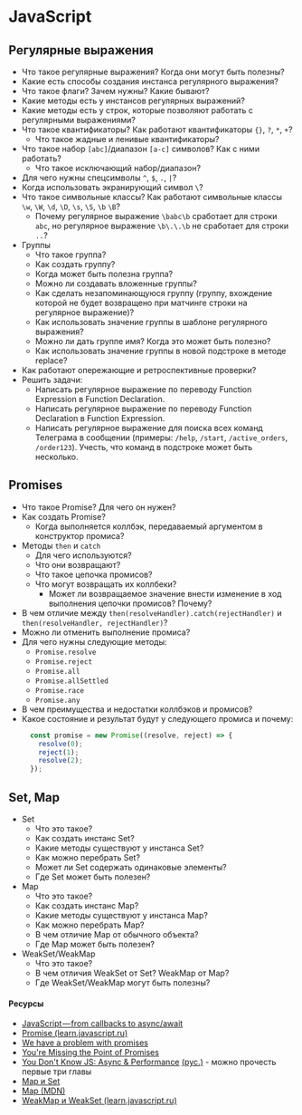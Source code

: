 # JavaScript

## Регулярные выражения

* Что такое регулярные выражения? Когда они могут быть полезны?
* Какие есть способы создания инстанса регулярного выражения?
* Что такое флаги? Зачем нужны? Какие бывают?
* Какие методы есть у инстансов регулярных выражений?
* Какие методы есть у строк, которые позволяют работать с регулярными выражениями?
* Что такое квантификаторы? Как работают квантификаторы `{}`, `?`, `*`, `+`?
  * Что такое жадные и ленивые квантификаторы?
* Что такое набор `[abc]`/диапазон `[a-c]` символов? Как с ними работать?
  * Что такое исключающий набор/диапазон?
* Для чего нужны спецсимволы `^`, `$`, `.`, `|`?
* Когда использовать экранирующий символ `\`?
* Что такое символьные классы? Как работают символьные классы `\w`, `\W`, `\d`, `\D`, `\s`, `\S`, `\b` `\B`?
  * Почему регулярное выражение `\babc\b` сработает для строки `abc`, но регулярное выражение `\b\.\.\b` не сработает для строки `..`?
* Группы
  * Что такое группа?
  * Как создать группу?
  * Когда может быть полезна группа?
  * Можно ли создавать вложенные группы?
  * Как сделать незапоминающуюся группу (группу, вхождение которой не будет возвращено при матчинге строки на регулярное выражение)?
  * Как использовать значение группы в шаблоне регулярного выражения?
  * Можно ли дать группе имя? Когда это может быть полезно?
  * Как использовать значение группы в новой подстроке в методе replace?
* Как работают опережающие и ретроспективные проверки?
* Решить задачи:
  * Написать регулярное выражение по переводу Function Expression в Function Declaration.
  * Написать регулярное выражение по переводу Function Declaration в Function Expression.
  * Написать регулярное выражение для поиска всех команд Телеграма в сообщении (примеры: `/help`, `/start`, `/active_orders`, `/order123`). Учесть, что команд в подстроке может быть несколько.

## Promises

* Что такое Promise? Для чего он нужен?
* Как создать Promise?
  * Когда выполняется коллбэк, передаваемый аргументом в конструктор промиса?
* Методы `then` и `catch`
  * Для чего используются?
  * Что они возвращают?
  * Что такое цепочка промисов?
  * Что могут возвращать их коллбеки?
    * Может ли возвращаемое значение внести изменение в ход выполнения цепочки промисов? Почему?
* В чем отличие между `then(resolveHandler).catch(rejectHandler)` и `then(resolveHandler, rejectHandler)`?
* Можно ли отменить выполнение промиса?
* Для чего нужны следующие методы:
  * `Promise.resolve`
  * `Promise.reject`
  * `Promise.all`
  * `Promise.allSettled`
  * `Promise.race`
  * `Promise.any`
* В чем преимущества и недостатки коллбэков и промисов?
* Какое состояние и результат будут у следующего промиса и почему:
  ```javascript
    const promise = new Promise((resolve, reject) => {
      resolve(0);
      reject(1);
      resolve(2);
    });
  ```

## Set, Map

* Set
  * Что это такое?
  * Как создать инстанс Set?
  * Какие методы существуют у инстанса Set?
  * Как можно перебрать Set?
  * Может ли Set содержать одинаковые элементы?
  * Где Set может быть полезен?
* Map
  * Что это такое?
  * Как создать инстанс Map?
  * Какие методы существуют у инстанса Map?
  * Как можно перебрать Map?
  * В чем отличие Map от обычного объекта?
  * Где Map может быть полезен?
* WeakSet/WeakMap
  * Что это такое?
  * В чем отличия WeakSet от Set? WeakMap от Map?
  * Где WeakSet/WeakMap могут быть полезны?

#### Ресурсы

* [JavaScript — from callbacks to async/await](https://medium.freecodecamp.org/javascript-from-callbacks-to-async-await-1cc090ddad99)
* [Promise (learn.javascript.ru)](https://learn.javascript.ru/promise)
* [We have a problem with promises](https://pouchdb.com/2015/05/18/we-have-a-problem-with-promises.html)
* [You're Missing the Point of Promises](https://blog.domenic.me/youre-missing-the-point-of-promises/#toc_1)
* [You Don't Know JS: Async & Performance](https://github.com/leonardomso/You-Dont-Know-JS/tree/master/async%20%26%20performance) [(рус.)](https://github.com/devSchacht/You-Dont-Know-JS/tree/master/async%20%26%20performance) - можно прочесть первые три главы
* [Map и Set](https://learn.javascript.ru/map-set)
* [Map (MDN)](https://developer.mozilla.org/en-US/docs/Web/JavaScript/Reference/Global_Objects/Map)
* [WeakMap и WeakSet (learn.javascript.ru)](https://learn.javascript.ru/weakmap-weakset)
